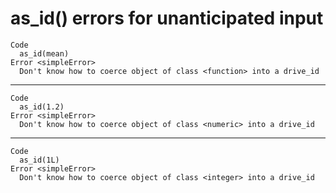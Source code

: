 # as_id() errors for unanticipated input

    Code
      as_id(mean)
    Error <simpleError>
      Don't know how to coerce object of class <function> into a drive_id

---

    Code
      as_id(1.2)
    Error <simpleError>
      Don't know how to coerce object of class <numeric> into a drive_id

---

    Code
      as_id(1L)
    Error <simpleError>
      Don't know how to coerce object of class <integer> into a drive_id

